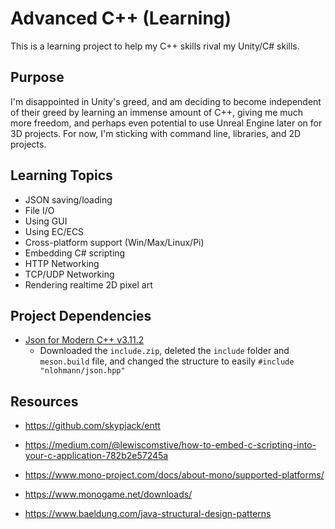 # Advanced C++ (Learning)
This is a learning project to help my C++ skills rival my Unity/C# skills.

## Purpose
I'm disappointed in Unity's greed, and am deciding to become independent of their greed by learning an immense amount of C++, giving me much more freedom, and perhaps even potential to use Unreal Engine later on for 3D projects.
For now, I'm sticking with command line, libraries, and 2D projects.

## Learning Topics
- JSON saving/loading
- File I/O
- Using GUI
- Using EC/ECS
- Cross-platform support (Win/Max/Linux/Pi)
- Embedding C# scripting
- HTTP Networking
- TCP/UDP Networking
- Rendering realtime 2D pixel art

## Project Dependencies
- [Json for Modern C++ v3.11.2](https://github.com/nlohmann/json/releases/tag/v3.11.2)
    - Downloaded the `include.zip`, deleted the `include` folder and `meson.build` file, and changed the structure to easily `#include "nlohmann/json.hpp"`

## Resources
- https://github.com/skypjack/entt 

- https://medium.com/@lewiscomstive/how-to-embed-c-scripting-into-your-c-application-782b2e57245a
- https://www.mono-project.com/docs/about-mono/supported-platforms/
- https://www.monogame.net/downloads/

- https://www.baeldung.com/java-structural-design-patterns
